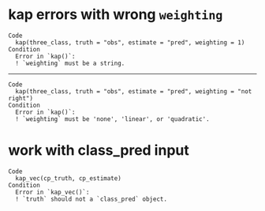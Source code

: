 # kap errors with wrong `weighting`

    Code
      kap(three_class, truth = "obs", estimate = "pred", weighting = 1)
    Condition
      Error in `kap()`:
      ! `weighting` must be a string.

---

    Code
      kap(three_class, truth = "obs", estimate = "pred", weighting = "not right")
    Condition
      Error in `kap()`:
      ! `weighting` must be 'none', 'linear', or 'quadratic'.

# work with class_pred input

    Code
      kap_vec(cp_truth, cp_estimate)
    Condition
      Error in `kap_vec()`:
      ! `truth` should not a `class_pred` object.

